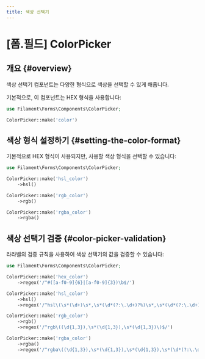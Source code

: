 ```yaml
---
title: 색상 선택기
---
```

# [폼.필드] ColorPicker

## 개요 {#overview}

색상 선택기 컴포넌트는 다양한 형식으로 색상을 선택할 수 있게 해줍니다.

기본적으로, 이 컴포넌트는 HEX 형식을 사용합니다:

```php
use Filament\Forms\Components\ColorPicker;

ColorPicker::make('color')
```

<AutoScreenshot name="forms/fields/color-picker/simple" alt="색상 선택기" version="3.x" />

## 색상 형식 설정하기 {#setting-the-color-format}

기본적으로 HEX 형식이 사용되지만, 사용할 색상 형식을 선택할 수 있습니다:

```php
use Filament\Forms\Components\ColorPicker;

ColorPicker::make('hsl_color')
    ->hsl()

ColorPicker::make('rgb_color')
    ->rgb()

ColorPicker::make('rgba_color')
    ->rgba()
```

## 색상 선택기 검증 {#color-picker-validation}

라라벨의 검증 규칙을 사용하여 색상 선택기의 값을 검증할 수 있습니다:

```php
use Filament\Forms\Components\ColorPicker;

ColorPicker::make('hex_color')
    ->regex('/^#([a-f0-9]{6}|[a-f0-9]{3})\b$/')

ColorPicker::make('hsl_color')
    ->hsl()
    ->regex('/^hsl\(\s*(\d+)\s*,\s*(\d*(?:\.\d+)?%)\s*,\s*(\d*(?:\.\d+)?%)\)$/')

ColorPicker::make('rgb_color')
    ->rgb()
    ->regex('/^rgb\((\d{1,3}),\s*(\d{1,3}),\s*(\d{1,3})\)$/')

ColorPicker::make('rgba_color')
    ->rgba()
    ->regex('/^rgba\((\d{1,3}),\s*(\d{1,3}),\s*(\d{1,3}),\s*(\d*(?:\.\d+)?)\)$/')
```

